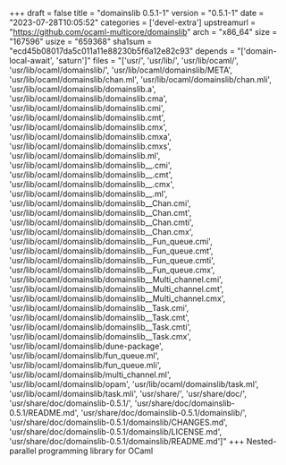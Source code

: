 +++
draft = false
title = "domainslib 0.5.1-1"
version = "0.5.1-1"
date = "2023-07-28T10:05:52"
categories = ['devel-extra']
upstreamurl = "https://github.com/ocaml-multicore/domainslib"
arch = "x86_64"
size = "167596"
usize = "659368"
sha1sum = "ecd45b08017da5c011a11e88230b5f6a12e82c93"
depends = "['domain-local-await', 'saturn']"
files = "['usr/', 'usr/lib/', 'usr/lib/ocaml/', 'usr/lib/ocaml/domainslib/', 'usr/lib/ocaml/domainslib/META', 'usr/lib/ocaml/domainslib/chan.ml', 'usr/lib/ocaml/domainslib/chan.mli', 'usr/lib/ocaml/domainslib/domainslib.a', 'usr/lib/ocaml/domainslib/domainslib.cma', 'usr/lib/ocaml/domainslib/domainslib.cmi', 'usr/lib/ocaml/domainslib/domainslib.cmt', 'usr/lib/ocaml/domainslib/domainslib.cmx', 'usr/lib/ocaml/domainslib/domainslib.cmxa', 'usr/lib/ocaml/domainslib/domainslib.cmxs', 'usr/lib/ocaml/domainslib/domainslib.ml', 'usr/lib/ocaml/domainslib/domainslib__.cmi', 'usr/lib/ocaml/domainslib/domainslib__.cmt', 'usr/lib/ocaml/domainslib/domainslib__.cmx', 'usr/lib/ocaml/domainslib/domainslib__.ml', 'usr/lib/ocaml/domainslib/domainslib__Chan.cmi', 'usr/lib/ocaml/domainslib/domainslib__Chan.cmt', 'usr/lib/ocaml/domainslib/domainslib__Chan.cmti', 'usr/lib/ocaml/domainslib/domainslib__Chan.cmx', 'usr/lib/ocaml/domainslib/domainslib__Fun_queue.cmi', 'usr/lib/ocaml/domainslib/domainslib__Fun_queue.cmt', 'usr/lib/ocaml/domainslib/domainslib__Fun_queue.cmti', 'usr/lib/ocaml/domainslib/domainslib__Fun_queue.cmx', 'usr/lib/ocaml/domainslib/domainslib__Multi_channel.cmi', 'usr/lib/ocaml/domainslib/domainslib__Multi_channel.cmt', 'usr/lib/ocaml/domainslib/domainslib__Multi_channel.cmx', 'usr/lib/ocaml/domainslib/domainslib__Task.cmi', 'usr/lib/ocaml/domainslib/domainslib__Task.cmt', 'usr/lib/ocaml/domainslib/domainslib__Task.cmti', 'usr/lib/ocaml/domainslib/domainslib__Task.cmx', 'usr/lib/ocaml/domainslib/dune-package', 'usr/lib/ocaml/domainslib/fun_queue.ml', 'usr/lib/ocaml/domainslib/fun_queue.mli', 'usr/lib/ocaml/domainslib/multi_channel.ml', 'usr/lib/ocaml/domainslib/opam', 'usr/lib/ocaml/domainslib/task.ml', 'usr/lib/ocaml/domainslib/task.mli', 'usr/share/', 'usr/share/doc/', 'usr/share/doc/domainslib-0.5.1/', 'usr/share/doc/domainslib-0.5.1/README.md', 'usr/share/doc/domainslib-0.5.1/domainslib/', 'usr/share/doc/domainslib-0.5.1/domainslib/CHANGES.md', 'usr/share/doc/domainslib-0.5.1/domainslib/LICENSE.md', 'usr/share/doc/domainslib-0.5.1/domainslib/README.md']"
+++
Nested-parallel programming library for OCaml